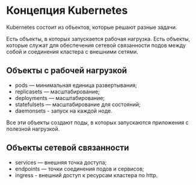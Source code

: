 # Концепция Kubernetes
Kubernetes состоит из объектов, которые решают разные задачи.

Есть объекты, в которых запускается рабочая нагрузка.
Есть объекты, которые служат для обеспечения сетевой связанности подов между собой и соединения кластера с внешними сетями.

## Объекты с рабочей нагрузкой
- pods — минимальная единица развертывания;
- replicasets — масштабирование;
- deployments — масштабирование;
- statefulsets — масштабирование для состояний;
- daemonsets - запуск на каждой ноде. 

Все эти объекты создают поды, в которых запускаются приложения с полезной нагрузкой.

## Объекты сетевой связанности
- services — внешняя точка доступа;
- endpoints — точки соединения подов и сервисов;
- ingress - внешний доступ к ресурсам кластера по http.

